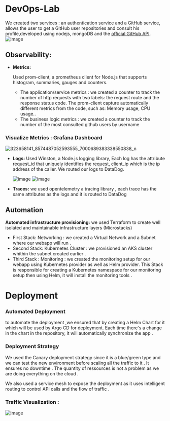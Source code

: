 # DevOps-Lab
We created two services : an authentication service and a GitHub service, allows the user to get a GitHub user repositories and consult his profile,developed using nodejs, mongoDB and the [official GitHub API](https://docs.github.com/en/rest).
![image](https://user-images.githubusercontent.com/62261901/212963380-b923bce2-fd95-46dc-b17a-c42d266d0b90.png)


## Observability:
- **Metrics:**
    
    Used prom-client, a prometheus client for Node.js that supports histogram, summaries, gauges and counters.
    - The application/service metrics : we created a counter to track the number of http requests with two labels: the request route and the response status code.
    The prom-client capture automatically different metrics from the code, such as: Memory usage, CPU usage..
    - The business logic metrics : we created a counter to track the number of the most consulted github users by username

### Visualize Metrics : Grafana Dashboard 
![323658141_8574487052593555_7000689383338550838_n](https://user-images.githubusercontent.com/62261901/212960440-9d1d02f2-8faf-4b40-abcd-705a8e96857e.png)


- **Logs:**
    Used Winston, a Node.js logging library, Each log has the attribute request_id that uniquely identifies the request, client_ip which is the ip address of the caller. We routed our logs to DataDog.
    
   ![image](https://user-images.githubusercontent.com/62261901/212961612-a48d885d-e541-404e-a6cd-5d934aa5f3bb.png)
![image](https://user-images.githubusercontent.com/62261901/212961683-5439c783-3504-4487-ba86-bf2f954d7ce5.png)

    
    
- **Traces:**  we used opentelemetry a tracing library , each trace has the same attributes as the logs and it is routed to DataDog 




## Automation
**Automated infrastructure provisioning:**  we used Terraform to create well isolated and maintainable infrastructure layers (Microstacks)
- First Stack: Networking :  we created a Virtual Network and a Subnet where our webapp will run .
- Second Stack: Kubernetes Cluster : we provisioned an AKS cluster whithin the subnet created earlier .
- Third Stack : Monitoring  : we created the monitoring setup for our webapp using Kubernetes provider as well as Helm provider. This Stack is responsible for creating  a Kubernetes namespace for our monitoring setup then using Helm, it will install the monitoring tools .
# Deployment
### Automated Deployment 
to automate the deployment ,we ensured that by creating a Helm Chart for it which will be used by Argo CD for deployment. Each time there's  a change in the chart in the repository, it will automatically synchronize the app .
### Deployment Strategy
We used the Canary deployment strategy since it is a blue/green type and we can test the new environment before scaling all the traffic to it . It ensures no downtime .
The quantity of ressources is not a problem as we are doing everything on the cloud .

We also used a service mesh to expose the deployment as it uses intelligent routing to control API calls and the flow of traffic .

### Traffic Visualization : 
![image](https://user-images.githubusercontent.com/62261901/212961896-6c05ffbf-2fba-4e79-bee5-94938f4566a0.png)


